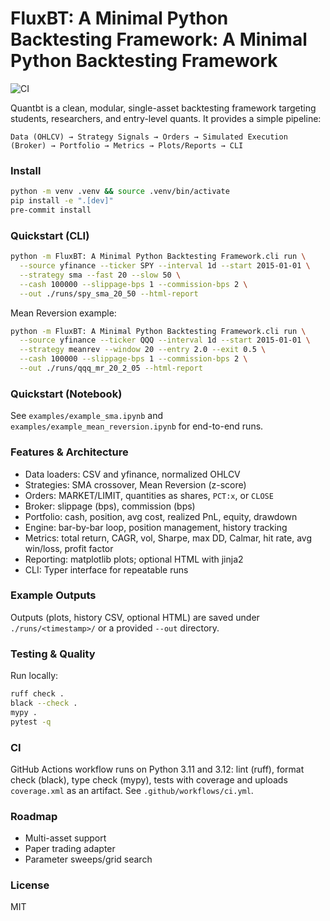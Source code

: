 # FluxBT: A Minimal Python Backtesting Framework: A Minimal Python Backtesting Framework

![CI](https://github.com/aryanbonigala/Backtesting-Framework-SP/actions/workflows/ci.yml/badge.svg)

Quantbt is a clean, modular, single-asset backtesting framework targeting students, researchers, and entry-level quants. It provides a simple pipeline:

```
Data (OHLCV) → Strategy Signals → Orders → Simulated Execution (Broker) → Portfolio → Metrics → Plots/Reports → CLI
```

### Install

```bash
python -m venv .venv && source .venv/bin/activate
pip install -e ".[dev]"
pre-commit install
```

### Quickstart (CLI)

```bash
python -m FluxBT: A Minimal Python Backtesting Framework.cli run \
  --source yfinance --ticker SPY --interval 1d --start 2015-01-01 \
  --strategy sma --fast 20 --slow 50 \
  --cash 100000 --slippage-bps 1 --commission-bps 2 \
  --out ./runs/spy_sma_20_50 --html-report
```

Mean Reversion example:

```bash
python -m FluxBT: A Minimal Python Backtesting Framework.cli run \
  --source yfinance --ticker QQQ --interval 1d --start 2015-01-01 \
  --strategy meanrev --window 20 --entry 2.0 --exit 0.5 \
  --cash 100000 --slippage-bps 1 --commission-bps 2 \
  --out ./runs/qqq_mr_20_2_05 --html-report
```

### Quickstart (Notebook)

See `examples/example_sma.ipynb` and `examples/example_mean_reversion.ipynb` for end-to-end runs.

### Features & Architecture

- Data loaders: CSV and yfinance, normalized OHLCV
- Strategies: SMA crossover, Mean Reversion (z-score)
- Orders: MARKET/LIMIT, quantities as shares, `PCT:x`, or `CLOSE`
- Broker: slippage (bps), commission (bps)
- Portfolio: cash, position, avg cost, realized PnL, equity, drawdown
- Engine: bar-by-bar loop, position management, history tracking
- Metrics: total return, CAGR, vol, Sharpe, max DD, Calmar, hit rate, avg win/loss, profit factor
- Reporting: matplotlib plots; optional HTML with jinja2
- CLI: Typer interface for repeatable runs

### Example Outputs

Outputs (plots, history CSV, optional HTML) are saved under `./runs/<timestamp>/` or a provided `--out` directory.

### Testing & Quality

Run locally:

```bash
ruff check .
black --check .
mypy .
pytest -q
```

### CI

GitHub Actions workflow runs on Python 3.11 and 3.12: lint (ruff), format check (black), type check (mypy), tests with coverage and uploads `coverage.xml` as an artifact. See `.github/workflows/ci.yml`.

### Roadmap

- Multi-asset support
- Paper trading adapter
- Parameter sweeps/grid search

### License

MIT


